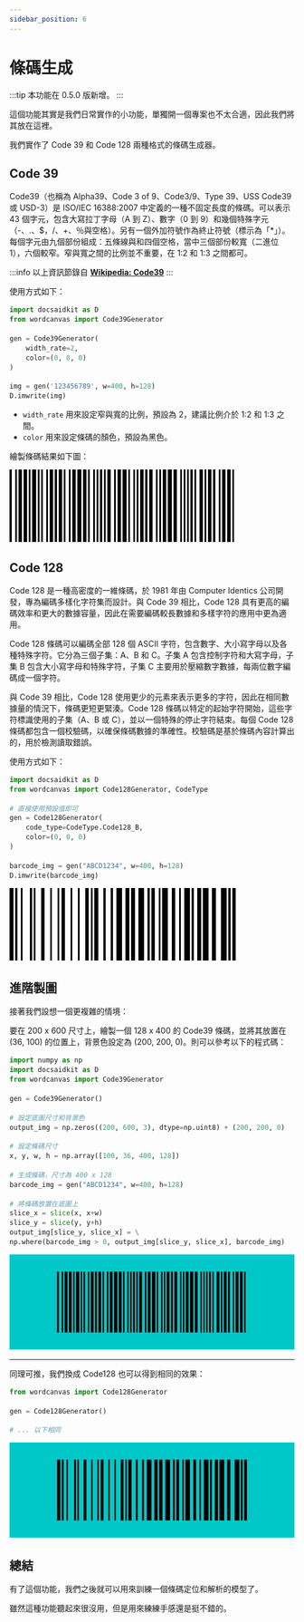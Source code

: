 ```yaml
---
sidebar_position: 6
---
```


# 條碼生成

:::tip
本功能在 0.5.0 版新增。
:::

這個功能其實是我們日常實作的小功能，單獨開一個專案也不太合適，因此我們將其放在這裡。

我們實作了 Code 39 和 Code 128 兩種格式的條碼生成器。

## Code 39

Code39（也稱為 Alpha39、Code 3 of 9、Code3/9、Type 39、USS Code39 或 USD-3）是 ISO/IEC 16388:2007 中定義的一種不固定長度的條碼。可以表示 43 個字元，包含大寫拉丁字母（A 到 Z）、數字（0 到 9）和幾個特殊字元（-、.、$，/、+、％與空格）。另有一個外加符號作為終止符號（標示為「\*」）。每個字元由九個部份組成：五條線與和四個空格，當中三個部份較寬（二進位 1），六個較窄。窄與寬之間的比例並不重要，在 1:2 和 1:3 之間都可。

:::info
以上資訊節錄自 [**Wikipedia: Code39**](https://zh.wikipedia.org/wiki/Code39)
:::

使用方式如下：

```python
import docsaidkit as D
from wordcanvas import Code39Generator

gen = Code39Generator(
    width_rate=2,
    color=(0, 0, 0)
)

img = gen('123456789', w=400, h=128)
D.imwrite(img)
```

- `width_rate` 用來設定窄與寬的比例，預設為 2，建議比例介於 1:2 和 1:3 之間。
- `color` 用來設定條碼的顏色，預設為黑色。

繪製條碼結果如下圖：

![code39 example](./resources/code39_example.jpg)

## Code 128

Code 128 是一種高密度的一維條碼，於 1981 年由 Computer Identics 公司開發，專為編碼多樣化字符集而設計。與 Code 39 相比，Code 128 具有更高的編碼效率和更大的數據容量，因此在需要編碼較長數據和多樣字符的應用中更為適用。

Code 128 條碼可以編碼全部 128 個 ASCII 字符，包含數字、大小寫字母以及各種特殊字符。它分為三個子集：A、B 和 C。子集 A 包含控制字符和大寫字母，子集 B 包含大小寫字母和特殊字符，子集 C 主要用於壓縮數字數據，每兩位數字編碼成一個字符。

與 Code 39 相比，Code 128 使用更少的元素來表示更多的字符，因此在相同數據量的情況下，條碼更短更緊湊。Code 128 條碼以特定的起始字符開始，這些字符標識使用的子集（A、B 或 C），並以一個特殊的停止字符結束。每個 Code 128 條碼都包含一個校驗碼，以確保條碼數據的準確性。校驗碼是基於條碼內容計算出的，用於檢測讀取錯誤。

使用方式如下：

```python
import docsaidkit as D
from wordcanvas import Code128Generator, CodeType

# 直接使用預設值即可
gen = Code128Generator(
    code_type=CodeType.Code128_B,
    color=(0, 0, 0)
)

barcode_img = gen("ABCD1234", w=400, h=128)
D.imwrite(barcode_img)
```

![code128 example](./resources/code128_example.jpg)

## 進階製圖

接著我們設想一個更複雜的情境：

要在 200 x 600 尺寸上，繪製一個 128 x 400 的 Code39 條碼，並將其放置在 (36, 100) 的位置上，背景色設定為 (200, 200, 0)。則可以參考以下的程式碼：

```python
import numpy as np
import docsaidkit as D
from wordcanvas import Code39Generator

gen = Code39Generator()

# 設定底圖尺寸和背景色
output_img = np.zeros((200, 600, 3), dtype=np.uint8) + (200, 200, 0)

# 設定條碼尺寸
x, y, w, h = np.array([100, 36, 400, 128])

# 生成條碼，尺寸為 400 x 128
barcode_img = gen("ABCD1234", w=400, h=128)

# 將條碼放置在底圖上
slice_x = slice(x, x+w)
slice_y = slice(y, y+h)
output_img[slice_y, slice_x] = \
np.where(barcode_img > 0, output_img[slice_y, slice_x], barcode_img)
```

![code39 example 1](./resources/code39_example_1.jpg)

---

同理可推，我們換成 Code128 也可以得到相同的效果：

```python
from wordcanvas import Code128Generator

gen = Code128Generator()

# ... 以下相同

```

![code128 example 1](./resources/code128_example_1.jpg)

## 總結

有了這個功能，我們之後就可以用來訓練一個條碼定位和解析的模型了。

雖然這種功能聽起來很沒用，但是用來練練手感還是挺不錯的。
